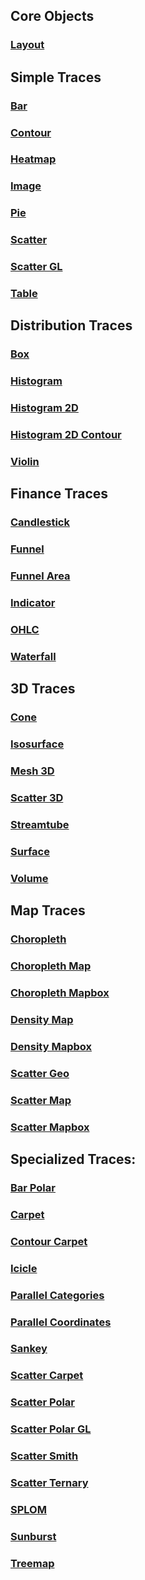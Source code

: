 ## Core Objects

### [Layout](layout.md) 


## Simple Traces

### [Bar](bar.md)

### [Contour](contour.md)

### [Heatmap](heatmap.md)

### [Image](image.md)

### [Pie](pie.md)

### [Scatter](scatter.md)

### [Scatter GL](scattergl.md)

### [Table](table.md)


## Distribution Traces

### [Box](box.md)

### [Histogram](histogram.md)

### [Histogram 2D](histogram2d.md)

### [Histogram 2D Contour](histogram2dcontour.md)

### [Violin](violin.md)



## Finance Traces

### [Candlestick](candlestick.md)

### [Funnel](funnel.md)

### [Funnel Area](funnelarea.md)

### [Indicator](indicator.md)

### [OHLC](ohlc.md)

### [Waterfall](waterfall.md)



## 3D Traces

### [Cone](cone.md)

### [Isosurface](isosurface.md)

### [Mesh 3D](mesh3d.md)

### [Scatter 3D](scatter3d.md)

### [Streamtube](streamtube.md)

### [Surface](surface.md)

### [Volume](volume.md)


## Map Traces


### [Choropleth](choropleth.md)

### [Choropleth Map](choroplethmap.md)

### [Choropleth Mapbox](choroplethmapbox.md)

### [Density Map](densitymap.md)

### [Density Mapbox](densitymapbox.md)

### [Scatter Geo](scattergeo.md)

### [Scatter Map](scattermap.md)

### [Scatter Mapbox](scattermapbox.md)


## Specialized Traces:

### [Bar Polar](barpolar.md)

### [Carpet](carpet.md)

### [Contour Carpet](contourcarpet.md)

### [Icicle](icicle.md)

### [Parallel Categories](parcats.md)

### [Parallel Coordinates](parcoords.md)

### [Sankey](sankey.md)

### [Scatter Carpet](scattercarpet.md)

### [Scatter Polar](scatterpolar.md)

### [Scatter Polar GL](scatterpolargl.md)

### [Scatter Smith](scattersmith.md)

### [Scatter Ternary](scatterternary.md)

### [SPLOM](splom.md)

### [Sunburst](sunburst.md)

### [Treemap](treemap.md)



